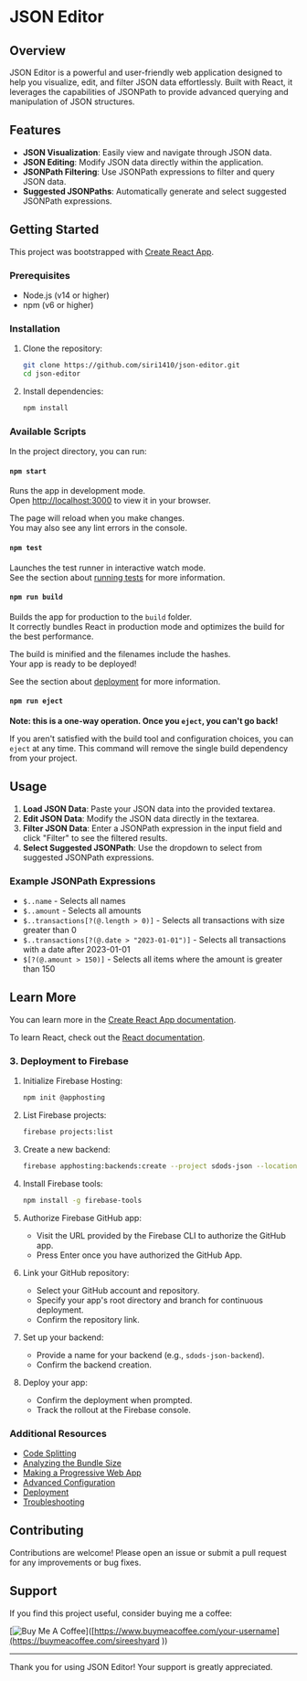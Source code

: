 # JSON Editor

## Overview

JSON Editor is a powerful and user-friendly web application designed to help you visualize, edit, and filter JSON data effortlessly. Built with React, it leverages the capabilities of JSONPath to provide advanced querying and manipulation of JSON structures.

## Features

- **JSON Visualization**: Easily view and navigate through JSON data.
- **JSON Editing**: Modify JSON data directly within the application.
- **JSONPath Filtering**: Use JSONPath expressions to filter and query JSON data.
- **Suggested JSONPaths**: Automatically generate and select suggested JSONPath expressions.

## Getting Started

This project was bootstrapped with [Create React App](https://github.com/facebook/create-react-app).

### Prerequisites

- Node.js (v14 or higher)
- npm (v6 or higher)

### Installation

1. Clone the repository:
    ```sh
    git clone https://github.com/siri1410/json-editor.git
    cd json-editor
    ```

2. Install dependencies:
    ```sh
    npm install
    ```

### Available Scripts

In the project directory, you can run:

#### `npm start`

Runs the app in development mode.\
Open [http://localhost:3000](http://localhost:3000) to view it in your browser.

The page will reload when you make changes.\
You may also see any lint errors in the console.

#### `npm test`

Launches the test runner in interactive watch mode.\
See the section about [running tests](https://facebook.github.io/create-react-app/docs/running-tests) for more information.

#### `npm run build`

Builds the app for production to the `build` folder.\
It correctly bundles React in production mode and optimizes the build for the best performance.

The build is minified and the filenames include the hashes.\
Your app is ready to be deployed!

See the section about [deployment](https://facebook.github.io/create-react-app/docs/deployment) for more information.

#### `npm run eject`

**Note: this is a one-way operation. Once you `eject`, you can't go back!**

If you aren't satisfied with the build tool and configuration choices, you can `eject` at any time. This command will remove the single build dependency from your project.

## Usage

1. **Load JSON Data**: Paste your JSON data into the provided textarea.
2. **Edit JSON Data**: Modify the JSON data directly in the textarea.
3. **Filter JSON Data**: Enter a JSONPath expression in the input field and click "Filter" to see the filtered results.
4. **Select Suggested JSONPath**: Use the dropdown to select from suggested JSONPath expressions.

### Example JSONPath Expressions

- `$..name` - Selects all names
- `$..amount` - Selects all amounts
- `$..transactions[?(@.length > 0)]` - Selects all transactions with size greater than 0
- `$..transactions[?(@.date > "2023-01-01")]` - Selects all transactions with a date after 2023-01-01
- `$[?(@.amount > 150)]` - Selects all items where the amount is greater than 150

## Learn More

You can learn more in the [Create React App documentation](https://facebook.github.io/create-react-app/docs/getting-started).

To learn React, check out the [React documentation](https://reactjs.org/).

### 3. Deployment to Firebase

1. Initialize Firebase Hosting:
    ```bash
    npm init @apphosting
    ```

2. List Firebase projects:
    ```bash
    firebase projects:list
    ```

3. Create a new backend:
    ```bash
    firebase apphosting:backends:create --project sdods-json --location us-central1 json-editor
    ```

4. Install Firebase tools:
    ```bash
    npm install -g firebase-tools
    ```

5. Authorize Firebase GitHub app:
    - Visit the URL provided by the Firebase CLI to authorize the GitHub app.
    - Press Enter once you have authorized the GitHub App.

6. Link your GitHub repository:
    - Select your GitHub account and repository.
    - Specify your app's root directory and branch for continuous deployment.
    - Confirm the repository link.

7. Set up your backend:
    - Provide a name for your backend (e.g., `sdods-json-backend`).
    - Confirm the backend creation.

8. Deploy your app:
    - Confirm the deployment when prompted.
    - Track the rollout at the Firebase console.


### Additional Resources

- [Code Splitting](https://facebook.github.io/create-react-app/docs/code-splitting)
- [Analyzing the Bundle Size](https://facebook.github.io/create-react-app/docs/analyzing-the-bundle-size)
- [Making a Progressive Web App](https://facebook.github.io/create-react-app/docs/making-a-progressive-web-app)
- [Advanced Configuration](https://facebook.github.io/create-react-app/docs/advanced-configuration)
- [Deployment](https://facebook.github.io/create-react-app/docs/deployment)
- [Troubleshooting](https://facebook.github.io/create-react-app/docs/troubleshooting#npm-run-build-fails-to-minify)

## Contributing

Contributions are welcome! Please open an issue or submit a pull request for any improvements or bug fixes.

## Support

If you find this project useful, consider buying me a coffee:

[![Buy Me A Coffee](https://www.buymeacoffee.com/assets/img/custom_images/orange_img.png)]([https://www.buymeacoffee.com/your-username](https://buymeacoffee.com/sireeshyard
))

---

Thank you for using JSON Editor! Your support is greatly appreciated.
